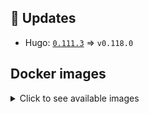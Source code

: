 ## :heartbeat: Updates

* Hugo: [`0.111.3`](https://github.com/klakegg/docker-hugo/releases/tag/0.111.3) => `v0.118.0`


## Docker images

<details>
<summary>Click to see available images</summary>

This release is available from Docker Hub as project `klakegg/hugo` with the following tags:

| Alias tags                   | Version specific tags                      |
| ---------------------------- | ------------------------------------------ |
| `busybox`, `latest`          | `v0.118.0-busybox`, `v0.118.0`                     |
| `busybox-ci`, `ci`           | `v0.118.0-busybox-ci`, `v0.118.0-ci`               |
| `busybox-onbuild`, `onbuild` | `v0.118.0-busybox-onbuild`, `v0.118.0-onbuild`     |
| `alpine`                     | `v0.118.0-alpine`                              |
| `alpine-ci`                  | `v0.118.0-alpine-ci`                           |
| `alpine-onbuild`             | `v0.118.0-alpine-onbuild`                      |
| `asciidoctor`                | `v0.118.0-asciidoctor`                         |
| `asciidoctor-ci`             | `v0.118.0-asciidoctor-ci`                      |
| `asciidoctor-onbuild`        | `v0.118.0-asciidoctor-onbuild`                 |
| `pandoc`                     | `v0.118.0-pandoc`                              |
| `pandoc-ci`                  | `v0.118.0-pandoc-ci`                           |
| `pandoc-onbuild`             | `v0.118.0-pandoc-onbuild`                      |
| `ext-alpine`                 | `v0.118.0-ext-alpine`                          |
| `ext-alpine-ci`              | `v0.118.0-ext-alpine-ci`                       |
| `ext-alpine-onbuild`         | `v0.118.0-ext-alpine-onbuild`                  |
| `ext-asciidoctor`            | `v0.118.0-ext-asciidoctor`                     |
| `ext-asciidoctor-ci`         | `v0.118.0-ext-asciidoctor-ci`                  |
| `ext-asciidoctor-onbuild`    | `v0.118.0-ext-asciidoctor-onbuild`             |
| `ext-pandoc`                 | `v0.118.0-ext-pandoc`                          |
| `ext-pandoc-ci`              | `v0.118.0-ext-pandoc-ci`                       |
| `ext-pandoc-onbuild`         | `v0.118.0-ext-pandoc-onbuild`                  |
| `debian`                     | `v0.118.0-debian`                              |
| `debian-ci`                  | `v0.118.0-debian-ci`                           |
| `debian-onbuild`             | `v0.118.0-debian-onbuild`                      |
| `ext-debian`, `ext`, `latest-ext` | `v0.118.0-ext-debian`, `v0.118.0-ext`         |
| `ext-debian-ci`, `ext-ci`    | `v0.118.0-ext-debian-ci`, `v0.118.0-ext-ci`        |
| `ext-debian-onbuild`, `ext-onbuild` | `v0.118.0-ext-debian-onbuild`, `v0.118.0-ext-onbuild` |
| `ubuntu`                     | `v0.118.0-ubuntu`                            |
| `ubuntu-ci`                  | `v0.118.0-ubuntu-ci`                         |
| `ubuntu-onbuild`             | `v0.118.0-ubuntu-onbuild`                    |
| `ext-ubuntu`                 | `v0.118.0-ext-ubuntu`                        |
| `ext-ubuntu-ci`              | `v0.118.0-ext-ubuntu-ci`                     |
| `ext-ubuntu-onbuild`         | `v0.118.0-ext-ubuntu-onbuild`                |
</details>